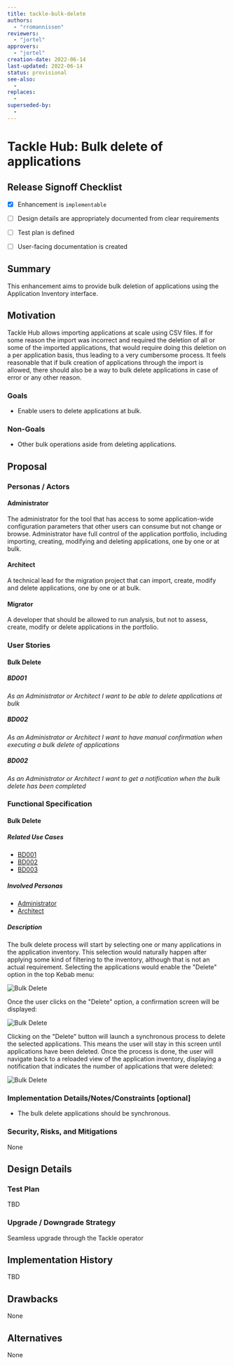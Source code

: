 ```yaml
---
title: tackle-bulk-delete
authors:
  - "rromannissen"
reviewers:
  - "jortel"
approvers:
  - "jortel"
creation-date: 2022-06-14
last-updated: 2022-06-14
status: provisional
see-also:
  -  
replaces:
  -
superseded-by:
  -
---
```


# Tackle Hub: Bulk delete of applications


## Release Signoff Checklist

- [X] Enhancement is `implementable`
- [ ] Design details are appropriately documented from clear requirements
- [ ] Test plan is defined
- [ ] User-facing documentation is created


## Summary

This enhancement aims to provide bulk deletion of applications using the Application Inventory interface.

## Motivation

Tackle Hub allows importing applications at scale using CSV files. If for some reason the import was incorrect and required the deletion of all or some of the imported applications, that would require doing this deletion on a per application basis, thus leading to a very cumbersome process. It feels reasonable that if bulk creation of applications through the import is allowed, there should also be a way to bulk delete applications in case of error or any other reason.

### Goals

- Enable users to delete applications at bulk.

### Non-Goals

- Other bulk operations aside from deleting applications.

## Proposal

### Personas / Actors

#### Administrator

The administrator for the tool that has access to some application-wide configuration parameters that other users can consume but not change or browse. Administrator have full control of the application portfolio, including importing, creating, modifying and deleting applications, one by one or at bulk.

#### Architect

A technical lead for the migration project that can import, create, modify and delete applications, one by one or at bulk.

#### Migrator

A developer that should be allowed to run analysis, but not to assess, create, modify or delete applications in the portfolio.

### User Stories

#### Bulk Delete

##### BD001

*As an Administrator or Architect I want to be able to delete applications at bulk*

##### BD002

*As an Administrator or Architect I want to have manual confirmation when executing a bulk delete of applications*

##### BD002

*As an Administrator or Architect I want to get a notification when the bulk delete has been completed*

### Functional Specification

#### Bulk Delete

##### Related Use Cases

- [BD001](#BD001)
- [BD002](#BD002)
- [BD003](#BD003)


##### Involved Personas

- [Administrator](#administrator)
- [Architect](#architect)

##### Description

The bulk delete process will start by selecting one or many applications in the application inventory. This selection would naturally happen after applying some kind of filtering to the inventory, although that is not an actual requirement. Selecting the applications would enable the "Delete" option in the top Kebab menu:

![Bulk Delete](images/bd-select.png?raw=true "Bulk Delete")

Once the user clicks on the "Delete" option, a confirmation screen will be displayed:

![Bulk Delete](images/bd-confirm.png?raw=true "Bulk Delete")

Clicking on the "Delete" button will launch a synchronous process to delete the selected applications. This means the user will stay in this screen until applications have been deleted. Once the process is done, the user will navigate back to a reloaded view of the application inventory, displaying a notification that indicates the number of applications that were deleted:

![Bulk Delete](images/bd-notification.png?raw=true "Bulk Delete")


### Implementation Details/Notes/Constraints [optional]

- The bulk delete applications should be synchronous.

### Security, Risks, and Mitigations

None

## Design Details

### Test Plan

TBD

### Upgrade / Downgrade Strategy

Seamless upgrade through the Tackle operator

## Implementation History

TBD

## Drawbacks

None

## Alternatives

None
